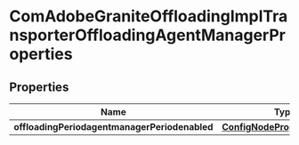 
# ComAdobeGraniteOffloadingImplTransporterOffloadingAgentManagerProperties

## Properties
Name | Type | Description | Notes
------------ | ------------- | ------------- | -------------
**offloadingPeriodagentmanagerPeriodenabled** | [**ConfigNodePropertyBoolean**](ConfigNodePropertyBoolean.md) |  |  [optional]



